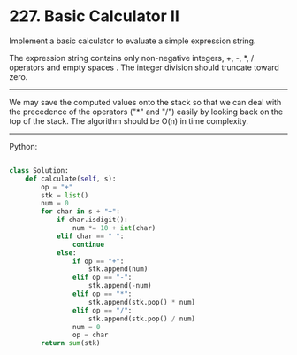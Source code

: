 # 227. Basic Calculator II

Implement a basic calculator to evaluate a simple expression string.

The expression string contains only non-negative integers, +, -, *, / operators
and empty spaces . The integer division should truncate toward zero.

---

We may save the computed values onto the stack so that we can deal with the
precedence of the operators ("*" and "/") easily by looking back on the top of
the stack. The algorithm should be O(n) in time complexity.

---

Python:

```python

class Solution:
    def calculate(self, s):
        op = "+"
        stk = list()
        num = 0
        for char in s + "+":
            if char.isdigit():
                num *= 10 + int(char)
            elif char == " ":
                continue
            else:
                if op == "+":
                    stk.append(num)
                elif op == "-":
                    stk.append(-num)
                elif op == "*":
                    stk.append(stk.pop() * num)
                elif op == "/":
                    stk.append(stk.pop() / num)
                num = 0
                op = char
        return sum(stk)
```
